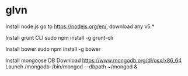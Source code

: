 # glvn

Install node.js
    go to https://nodejs.org/en/, download any v5.*

Install grunt CLI
    sudo npm install -g grunt-cli
    
Install bower
    sudo npm install -g bower
    
Install mongoose DB
    Download https://www.mongodb.org/dl/osx/x86_64
    Launch <install path>/mongodb-<version>/bin/mongod --dbpath ~/mongod &
